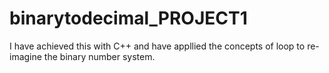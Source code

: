 # binarytodecimal_PROJECT1
I have achieved this with C++ and have appllied the concepts of loop to re-imagine the binary number system.
